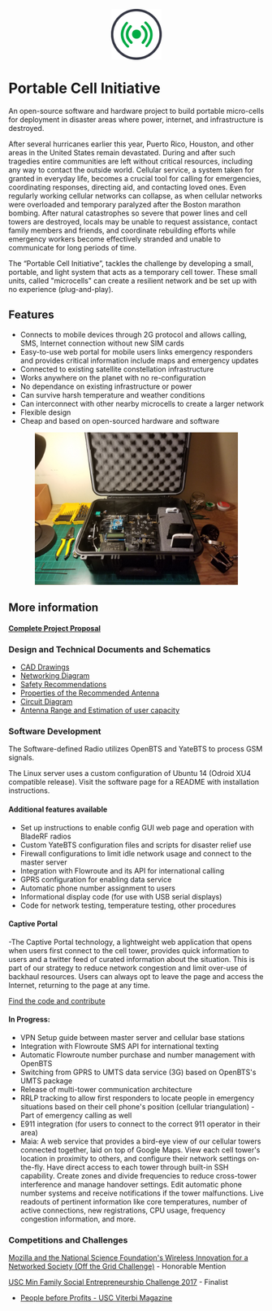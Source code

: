 <p align="center"><img src="/logo.png" alt="PCI Logo" width="100" align="center"></p>

# Portable Cell Initiative
An open-source software and hardware project to build portable micro-cells for deployment in disaster areas where power, internet, and infrastructure is destroyed.

After several hurricanes earlier this year, Puerto Rico, Houston, and other areas in the United States remain devastated. During and after such tragedies entire communities are left without critical resources, including any way to contact the outside world. Cellular service, a system taken for granted in everyday life, becomes a crucial tool for calling for emergencies, coordinating responses, directing aid, and contacting loved ones. Even regularly working cellular networks can collapse, as when cellular networks were overloaded and temporary paralyzed after the Boston marathon bombing. After natural catastrophes so severe that power lines and cell towers are destroyed, locals may be unable to request assistance, contact family members and friends, and coordinate rebuilding efforts while emergency workers become effectively stranded and unable to communicate for long periods of time.

The “Portable Cell Initiative”, tackles the challenge by developing a small, portable, and light system that acts as a temporary cell tower. These small units, called "microcells" can create a resilient network and be set up with no experience (plug-and-play).

## Features
* Connects to mobile devices through 2G protocol and allows calling, SMS, Internet connection without new SIM cards
* Easy-to-use web portal for mobile users links emergency responders and provides critical information include maps and emergency updates
* Connected to existing satellite constellation infrastructure
* Works anywhere on the planet with no re-configuration
* No dependance on existing infrastructure or power
* Can survive harsh temperature and weather conditions
* Can interconnect with other nearby microcells to create a larger network
* Flexible design
* Cheap and based on open-sourced hardware and software

<p align="center"><img src="structural_CAD/20180607_144842.jpg" alt="Beamlink Revision 2 Prototype" width="400"></p>

## More information

#### [Complete Project Proposal](https://github.com/Ironarcher/portable-cell-initiative/blob/master/documentation/Project%20Proposal.pdf)

### Design and Technical Documents and Schematics
* [CAD Drawings](https://github.com/Ironarcher/portable-cell-initiative/tree/master/structural_CAD)
* [Networking Diagram](https://drive.google.com/file/d/1F7UjbKQFGlt_Ugc90fcQds3FkP_MWMTc/view?usp=sharing)
* [Safety Recommendations](https://github.com/Ironarcher/portable-cell-initiative/raw/master/documentation/Safety%20Recommendations.docx)
* [Properties of the Recommended Antenna](https://github.com/Ironarcher/portable-cell-initiative/raw/master/documentation/Antenna%20Analysis.docx)
* [Circuit Diagram](https://drive.google.com/file/d/19UB1lHhNbGaFvCO_THeIRcXM_tuGDZBh/view?usp=sharing)
* [Antenna Range and Estimation of user capacity](https://github.com/Ironarcher/portable-cell-initiative/raw/master/documentation/Range%20and%20Subscriber%20Analysis.docx)

### Software Development
The Software-defined Radio utilizes OpenBTS and YateBTS to process GSM signals.

The Linux server uses a custom configuration of Ubuntu 14 (Odroid XU4 compatible release). Visit the software page for a README with installation instructions.

#### Additional features available

- Set up instructions to enable config GUI web page and operation with BladeRF radios
- Custom YateBTS configuration files and scripts for disaster relief use
- Firewall configurations to limit idle network usage and connect to the master server
- Integration with Flowroute and its API for international calling
- GPRS configuration for enabling data service
- Automatic phone number assignment to users
- Informational display code (for use with USB serial displays)
- Code for network testing, temperature testing, other procedures

#### Captive Portal
-The Captive Portal technology, a lightweight web application that opens when users first connect to the cell tower, provides quick information to users and a twitter feed of curated information about the situation. This is part of our strategy to reduce network congestion and limit over-use of backhaul resources. Users can always opt to leave the page and access the Internet, returning to the page at any time.

[Find the code and contribute](https://github.com/Ironarcher/beamlink_captiveportal)

#### In Progress:
- VPN Setup guide between master server and cellular base stations
- Integration with Flowroute SMS API for international texting
- Automatic Flowroute number purchase and number management with OpenBTS
- Switching from GPRS to UMTS data service (3G) based on OpenBTS's UMTS package
- Release of multi-tower communication architecture
- RRLP tracking to allow first responders to locate people in emergency situations based on their cell phone's position (cellular triangulation) - Part of emergency calling as well
- E911 integration (for users to connect to the correct 911 operator in their area)
- Maia: A web service that provides a bird-eye view of our cellular towers connected together, laid on top of Google Maps. View each cell tower's location in proximity to others, and configure their network settings on-the-fly. Have direct access to each tower through built-in SSH capability. Create zones and divide frequencies to reduce cross-tower interference and manage handover settings. Edit automatic phone number systems and receive notifications if the tower malfunctions. Live readouts of pertinent information like core temperatures, number of active connections, new registrations, CPU usage, frequency congestion information, and more.

### Competitions and Challenges
[Mozilla and the National Science Foundation's Wireless Innovation for a Networked Society (Off the Grid Challenge)](https://wirelesschallenge.mozilla.org/#winners) - Honorable Mention

[USC Min Family Social Entrepreneurship Challenge 2017](http://viterbiundergrad.usc.edu/min/) - Finalist

- [People before Profits - USC Viterbi Magazine](https://magazine.viterbi.usc.edu/spring-2018/student-life/people-before-profits/)
